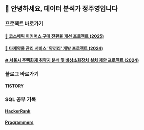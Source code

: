 ## 👋 안녕하세요, 데이터 분석가 정주영입니다 

### 프로젝트 바로가기
#### [💄 코스메틱 이커머스 구매 전환율 개선 프로젝트 (2025)](https://github.com/Ju0s/Prj-CosmeticEcommerce)
#### [💊 다제약물 관리 서비스 '약끼리' 개발 프로젝트 (2024)](https://github.com/Ju0s/Prj-Polypharmacy_MediView)
#### [🔥 서울시 주택화재 취약지 분석 및 비상소화장치 설치 제안 프로젝트 (2024)](https://github.com/Ju0s/SeoulFireRisk)  

### 블로그 바로가기
#### [TISTORY](https://juyoungeeya.tistory.com)

### SQL 공부 기록
#### [HackerRank](https://github.com/Ju0s/HackerRank_SQL/blob/main/README.md)
#### [Programmers](https://github.com/Ju0s/Programmers_SQL/blob/main/README.md)
